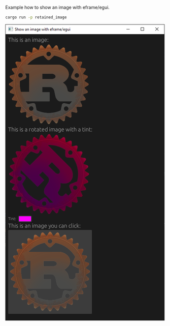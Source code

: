 Example how to show an image with eframe/egui.

```sh
cargo run -p retained_image
```

![Show an image with eframe/egui](retained_image.png)